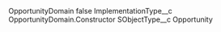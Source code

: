 <?xml version="1.0" encoding="UTF-8"?>
<CustomMetadata xmlns="http://soap.sforce.com/2006/04/metadata" xmlns:xsi="http://www.w3.org/2001/XMLSchema-instance" xmlns:xsd="http://www.w3.org/2001/XMLSchema">
    <label>OpportunityDomain</label>
    <protected>false</protected>
    <values>
        <field>ImplementationType__c</field>
        <value xsi:type="xsd:string">OpportunityDomain.Constructor</value>
    </values>
    <values>
        <field>SObjectType__c</field>
        <value xsi:type="xsd:string">Opportunity</value>
    </values>
</CustomMetadata>
